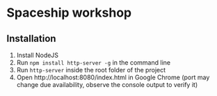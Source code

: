 # Spaceship workshop

## Installation

1. Install NodeJS
2. Run ```npm install http-server -g``` in the command line
3. Run ```http-server``` inside the root folder of the project
4. Open http://localhost:8080/index.html in Google Chrome (port may change due availability, observe the console output to verify it)
